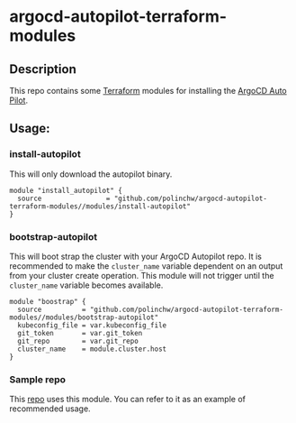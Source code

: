 # argocd-autopilot-terraform-modules

## Description

This repo contains some [Terraform](https://www.terraform.io/) modules for installing 
the [ArgoCD Auto Pilot](https://argocd-autopilot.readthedocs.io/en/stable/).

## Usage:


### install-autopilot

This will only download the autopilot binary.

```
module "install_autopilot" {
  source                = "github.com/polinchw/argocd-autopilot-terraform-modules//modules/install-autopilot"
}
```

### bootstrap-autopilot

This will boot strap the cluster with your ArgoCD Autopilot repo.  It is recommended to make
the `cluster_name` variable dependent on an output from your cluster create operation.  This module
will not trigger until the `cluster_name` variable becomes available.

```
module "boostrap" {
  source          = "github.com/polinchw/argocd-autopilot-terraform-modules//modules/bootstrap-autopilot"
  kubeconfig_file = var.kubeconfig_file
  git_token       = var.git_token
  git_repo        = var.git_repo
  cluster_name    = module.cluster.host
}
```

### Sample repo

This [repo](https://github.com/polinchw/terraform/) uses this module.  You can refer to it as an example of recommended usage.
